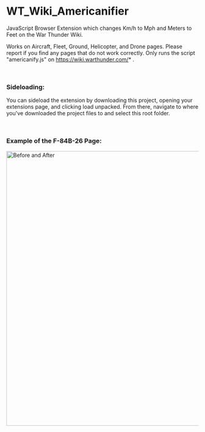 # WT_Wiki_Americanifier
JavaScript Browser Extension which changes Km/h to Mph and Meters to Feet on the War Thunder Wiki.

Works on Aircraft, Fleet, Ground, Helicopter, and Drone pages. Please report if you find any pages that do not work correctly.
Only runs the script "americanify.js" on https://wiki.warthunder.com/* .

<br>

### Sideloading:
You can sideload the extension by downloading this project, opening your extensions page, and clicking load unpacked.
From there, navigate to where you've downloaded the project files to and select this root folder.

<br>

### Example of the F-84B-26 Page:
<img src="https://github.com/j-cob44/WT_Wiki_Americanifier/blob/master/examples/BeforeAndAfter.png" width="720px" align="center" alt="Before and After">

